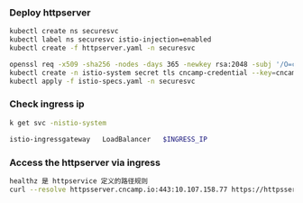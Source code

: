 ### Deploy httpserver

```sh
kubectl create ns securesvc
kubectl label ns securesvc istio-injection=enabled
kubectl create -f httpserver.yaml -n securesvc
```

```sh
openssl req -x509 -sha256 -nodes -days 365 -newkey rsa:2048 -subj '/O=cncamp Inc./CN=*.cncamp.io' -keyout cncamp.io.key -out cncamp.io.crt
kubectl create -n istio-system secret tls cncamp-credential --key=cncamp.io.key --cert=cncamp.io.crt
kubectl apply -f istio-specs.yaml -n securesvc
```

### Check ingress ip

```sh
k get svc -nistio-system

istio-ingressgateway   LoadBalancer   $INGRESS_IP
```

### Access the httpserver via ingress

```sh
healthz 是 httpservice 定义的路径规则
curl --resolve httpsserver.cncamp.io:443:10.107.158.77 https://httpsserver.cncamp.io/healthz -v -k
```
